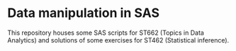 # Data manipulation in SAS 
This repository houses some SAS scripts for ST662 (Topics in Data Analytics) and solutions of some exercises for ST462 (Statistical inference). 
